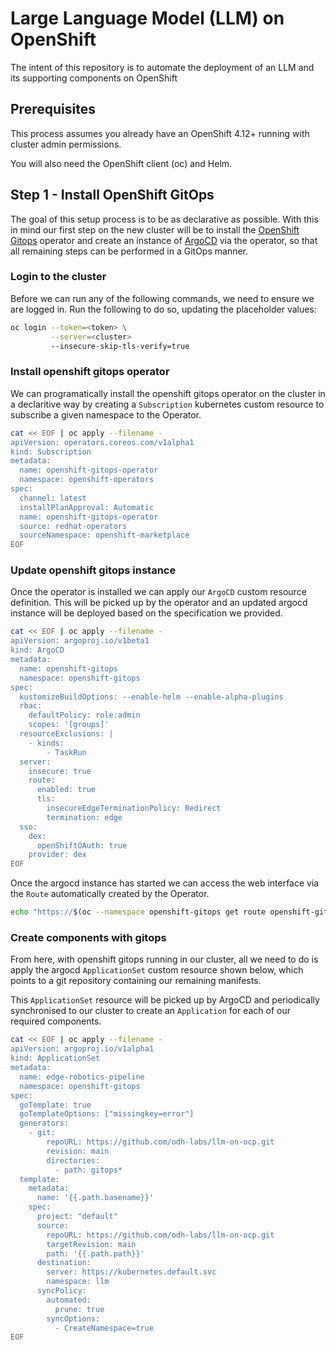 # Large Language Model (LLM) on OpenShift

The intent of this repository is to automate the deployment of an LLM and its supporting components on OpenShift

## Prerequisites

This process assumes you already have an OpenShift 4.12+ running with cluster admin permissions.

You will also need the OpenShift client (oc) and Helm.

## Step 1 - Install OpenShift GitOps

The goal of this setup process is to be as declarative as possible. With this in mind our first step on the new cluster will be to install the [OpenShift Gitops](https://www.redhat.com/en/technologies/cloud-computing/openshift/gitops) operator and create an instance of [ArgoCD](https://argoproj.github.io/cd/) via the operator, so that all remaining steps can be performed in a GitOps manner.

### Login to the cluster

Before we can run any of the following commands, we need to ensure we are logged in. Run the following to do so, updating the placeholder values:

```bash
oc login --token=<token> \
         --server=<cluster> 
         --insecure-skip-tls-verify=true
```

### Install openshift gitops operator

We can programatically install the openshift gitops operator on the cluster in a declaritive way by creating a `Subscription` kubernetes custom resource to subscribe a given namespace to the Operator.

```bash
cat << EOF | oc apply --filename -
apiVersion: operators.coreos.com/v1alpha1
kind: Subscription
metadata:
  name: openshift-gitops-operator
  namespace: openshift-operators
spec:
  channel: latest
  installPlanApproval: Automatic
  name: openshift-gitops-operator
  source: redhat-operators
  sourceNamespace: openshift-marketplace
EOF
```

### Update openshift gitops instance

Once the operator is installed we can apply our `ArgoCD` custom resource definition. This will be picked up by the operator and an updated argocd instance will be deployed based on the specification we provided.

```bash
cat << EOF | oc apply --filename -
apiVersion: argoproj.io/v1beta1
kind: ArgoCD
metadata:
  name: openshift-gitops
  namespace: openshift-gitops
spec:
  kustomizeBuildOptions: --enable-helm --enable-alpha-plugins
  rbac:
    defaultPolicy: role:admin
    scopes: '[groups]'
  resourceExclusions: |
    - kinds:
        - TaskRun
  server:
    insecure: true
    route:
      enabled: true
      tls:
        insecureEdgeTerminationPolicy: Redirect
        termination: edge
  sso:
    dex:
      openShiftOAuth: true
    provider: dex
EOF
```

Once the argocd instance has started we can access the web interface via the `Route` automatically created by the Operator.

```bash
echo "https://$(oc --namespace openshift-gitops get route openshift-gitops-server --output jsonpath='{.spec.host}')"
```

### Create components with gitops

From here, with openshift gitops running in our cluster, all we need to do is apply the argocd `ApplicationSet` custom resource shown below, which points to a git repository containing our remaining manifests.

This `ApplicationSet` resource will be picked up by ArgoCD and periodically synchronised to our cluster to create an `Application` for each of our required components.

```bash
cat << EOF | oc apply --filename -
apiVersion: argoproj.io/v1alpha1
kind: ApplicationSet
metadata:
  name: edge-robotics-pipeline
  namespace: openshift-gitops
spec:
  goTemplate: true
  goTemplateOptions: ["missingkey=error"]
  generators:
    - git:
        repoURL: https://github.com/odh-labs/llm-on-ocp.git
        revision: main
        directories:
          - path: gitops*
  template:
    metadata:
      name: '{{.path.basename}}'
    spec:
      project: "default"
      source:
        repoURL: https://github.com/odh-labs/llm-on-ocp.git
        targetRevision: main
        path: '{{.path.path}}'
      destination:
        server: https://kubernetes.default.svc
        namespace: llm
      syncPolicy:
        automated:
          prune: true
        syncOptions:
          - CreateNamespace=true
EOF
```



